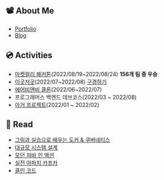 ## 📽 About Me
* <a href="https://dhkstnaos.notion.site/_-a234426c255a41b4bde26b9ef8e4ffd7">Portfolio</a>  
* <a href="https://crazy-horse.tistory.com/">Blog</a>

## 💿 Activities
* [마켓컬리 해커톤](https://github.com/Kurly-Flow/Kurly-Flow-BE)(2022/08/19~2022/08/24) **156개 팀 중 우승**
* [이곳저곳](https://github.com/prgrms-web-devcourse/Team_09_p2p_BE)(2022/07~2022/08) [구경하기](https://team-09-p2p-fe.vercel.app/)
* [에어비앤비 클론](https://github.com/prgrms-be-devcourse/BE-02-Airbnb/tree/develop)(2022/06~2022/07)
* 프로그래머스 백엔드 데브코스(2022/03 ~ 2022/08)
* [아거 프로젝트](https://github.com/a-ger/a-ger-backend)(2022/01 ~ 2022/02)

## 📎 Read
* [그림과 실습으로 배우는 도커 & 쿠버네티스](https://github.com/dhkstnaos/Book-Review/tree/main/%EA%B7%B8%EB%A6%BC%EA%B3%BC%20%EC%8B%A4%EC%8A%B5%EC%9C%BC%EB%A1%9C%20%EB%B0%B0%EC%9A%B0%EB%8A%94%20%EB%8F%84%EC%BB%A4%20%26%20%EC%BF%A0%EB%B2%84%EB%84%A4%ED%8B%B0%EC%8A%A4)
* [대규모 시스템 설계](https://github.com/dhkstnaos/Book-Review/tree/main/%EB%8C%80%EA%B7%9C%EB%AA%A8%20%EC%8B%9C%EC%8A%A4%ED%85%9C%20%EC%84%A4%EA%B3%84)
* [모던 자바 인 액션](https://github.com/dhkstnaos/Book-Review/tree/main/%EB%AA%A8%EB%8D%98%20%EC%9E%90%EB%B0%94%20%EC%9D%B8%20%EC%95%A1%EC%85%98)
* [실전 아파치 카프카](https://github.com/dhkstnaos/Book-Review/tree/main/%EC%8B%A4%EC%A0%84%20%EC%95%84%ED%8C%8C%EC%B9%98%20%EC%B9%B4%ED%94%84%EC%B9%B4)
* [클린 코드](https://github.com/dhkstnaos/Book-Review/tree/main/%ED%81%B4%EB%A6%B0%20%EC%BD%94%EB%93%9C)
